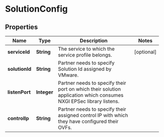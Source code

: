 # SolutionConfig

## Properties
Name | Type | Description | Notes
------------ | ------------- | ------------- | -------------
**serviceId** | **String** | The service to which the service profile belongs. |  [optional]
**solutionId** | **String** | Partner needs to specify Solution Id assigned by VMware. | 
**listenPort** | **Integer** | Partner needs to specify their port on which their solution application which consumes NXGI EPSec library listens. | 
**controlIp** | **String** | Partner needs to specify their assigned control IP with which they have configured their OVFs. | 
